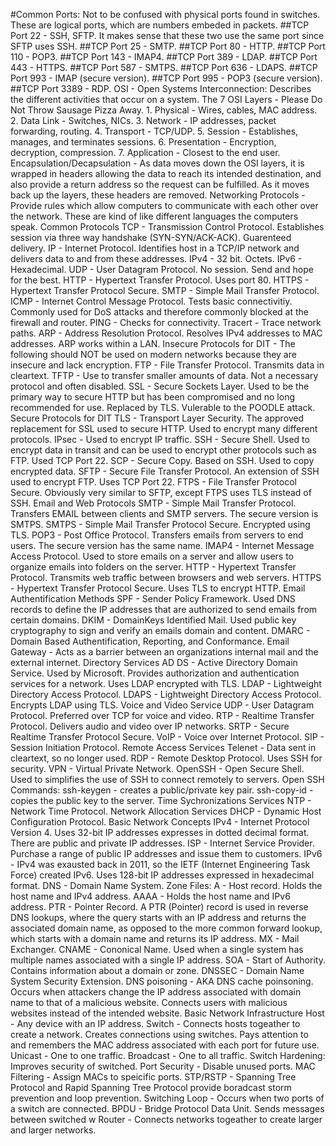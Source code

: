 #Common Ports: Not to be confused with physical ports found in switches. These are logical ports, which are numbers embeded in packets.
  ##TCP Port 22 - SSH, SFTP. It makes sense that these two use the same port since SFTP uses SSH.
  ##TCP Port 25 - SMTP.
  ##TCP Port 80 - HTTP.
  ##TCP Port 110 - POP3.
  ##TCP Port 143 - IMAP4.
  ##TCP Port 389 - LDAP.
  ##TCP Port 443 - HTTPS.
  ##TCP Port 587 - SMTPS.
  ##TCP Port 636 - LDAPS.
  ##TCP Port 993 - IMAP (secure version).
  ##TCP Port 995 - POP3 (secure version).
  ##TCP Port 3389 - RDP.
OSI - Open Systems Interconnection: Describes the different activities that occur on a system.
  The 7 OSI Layers - Please Do Not Throw Sausage Pizza Away.
    1. Physical - Wires, cables, MAC address.
    2. Data Link - Switches, NICs.
    3. Network - IP addresses, packet forwarding, routing.
    4. Transport - TCP/UDP.
    5. Session - Establishes, manages, and terminates sessions.
    6. Presentation - Encryption, decryption, compression.
    7. Application - Closest to the end user.
  Encapsulation/Decapsulation - As data moves down the OSI layers, it is wrapped in headers allowing the data to reach its intended destination, 
  and also provide a return address so the request can be fulfilled. As it moves back up the layers, these headers are removed.
Networking Protocols - Provide rules which allow computers to communicate with each other over the network. These are kind of like different languages the computers speak.
  Common Protocols
    TCP - Transmission Control Protocol. Establishes session via three way handshake (SYN-SYN/ACK-ACK). Guarenteed delivery.
    IP - Internet Protocol. Identifies host in a TCP/IP network and delivers data to and from these addresses.
      IPv4 - 32 bit. Octets.
      IPv6 - Hexadecimal.
    UDP - User Datagram Protocol. No session. Send and hope for the best.
    HTTP - Hypertext Transfer Protocol. Uses port 80.
    HTTPS - Hypertext Transfer Protocol Secure.
    SMTP - Simple Mail Transfer Protocol.
    ICMP - Internet Control Message Protocol. Tests basic connectivitiy. Commonly used for DoS attacks and therefore commonly blocked at the         firewall and router.
      PING - Checks for connectivity.
      Tracert - Trace network paths.
    ARP - Address Resolution Protocol. Resolves IPv4 addresses to MAC addresses. ARP works within a LAN.
  Insecure Protocols for DIT - The following should NOT be used on modern networks because they are insecure and lack encryption.
    FTP - File Transfer Protocol. Transmits data in cleartext.
    TFTP - Use to transfer smaller amounts of data. Not a necessary protocol and often disabled.
    SSL - Secure Sockets Layer. Used to be the primary way to secure HTTP but has been compromised and no long recommended for use. Replaced by      TLS. Vulerable to the POODLE attack.
  Secure Protocols for DIT
    TLS - Transport Layer Security. The approved replacement for SSL used to secure HTTP. Used to encrypt many different protocols.
    IPsec - Used to encrypt IP traffic.
    SSH - Secure Shell. Used to encrypt data in transit and can be used to encrypt other protocols such as FTP. Used TCP Port 22.
    SCP - Secure Copy. Based on SSH. Used to copy encrypted data.
    SFTP - Secure File Transfer Protocol. An extension of SSH used to encrypt FTP. Uses TCP Port 22.
    FTPS - File Transfer Protocol Secure. Obviously very similar to SFTP, except FTPS uses TLS instead of SSH.
  Email and Web Protocols
    SMTP - Simple Mail Transfer Protocol. Transfers EMAIL between clients and SMTP servers. The secure version is SMTPS.
    SMTPS - Simple Mail Transfer Protocol Secure. Encrypted using TLS.
    POP3 - Post Office Protocol. Transfers emails from servers to end users. The secure version has the same name.
    IMAP4 - Internet Message Access Protocol. Used to store emails on a server and allow users to organize emails into folders on the server.
    HTTP - Hypertext Transfer Protocol. Transmits web traffic between browsers and web servers.
    HTTPS - Hypertext Transfer Protocol Secure. Uses TLS to encrypt HTTP.
  Email Authentification Methods
    SPF - Sender Policy Framework. Used DNS records to define the IP addresses that are authorized to send emails from certain domains.
    DKIM - DomainKeys Identified Mail. Used public key cryptography to sign and verify an emails domain and content.
    DMARC - Domain Based Authentification, Reporting, and Conformance.
    Email Gateway - Acts as a barrier between an organizations internal mail and the external internet.
  Directory Services
    AD DS - Active Directory Domain Service. Used by Microsoft. Provides authorization and authentication services for a network. Uses LDAP          encrypted with TLS.
    LDAP - Lightweight Directory Access Protocol.
    LDAPS - Lightweight Directory Access Protocol. Encrypts LDAP using TLS.
  Voice and Video Service
    UDP - User Datagram Protocol. Preferred over TCP for voice and video.
    RTP - Realtime Transfer Protocol. Delivers audio and video over IP networks.
    SRTP - Secure Realtime Transfer Protocol Secure.
    VoIP - Voice over Internet Protocol.
    SIP - Session Initiation Protocol.
  Remote Access Services
    Telenet - Data sent in cleartext, so no longer used.
    RDP - Remote Desktop Protocol. Uses SSH for security.
    VPN - Virtual Private Network.
    OpenSSH - Open Secure Shell. Used to simplifies the use of SSH to connect remotely to servers.
      Open SSH Commands:
        ssh-keygen - creates a public/private key pair.
        ssh-copy-id - copies the public key to the server.
  Time Sychronizations Services
    NTP - Network Time Protocol.
  Network Allocation Services
    DHCP - Dynamic Host Configuration Protocol.
Basic Network Concepts
  IPv4 - Internet Protocol Version 4. Uses 32-bit IP addresses expresses in dotted decimal format. There are public and private IP addresses.
  ISP - Internet Service Provider. Purchase a range of public IP addresses and issue them to customers.
  IPv6 - IPv4 was exausted back in 2011, so the IETF (Internet Engineering Task Force) created IPv6. Uses 128-bit IP addresses expressed in        hexadecimal format.
  DNS - Domain Name System.
    Zone Files:
      A - Host record. Holds the host name and IPv4 address.
      AAAA - Holds the host name and IPv6 address.
      PTR - Pointer Record. A PTR (Pointer) record is used in reverse DNS lookups, where the query starts with an IP address and returns the           associated domain name, as opposed to the more common forward lookup, which starts with a domain name and returns its IP address.
      MX - Mail Exchanger.
      CNAME - Cononical Name. Used when a single system has multiple names associated with a single IP address.
      SOA - Start of Authority. Contains information about a domain or zone.
    DNSSEC - Domain Name System Security Extension. 
      DNS poisoning - AKA DNS cache poinsoning. Occurs when attackers change the IP address associated with domain name to that of a malicious         website. Connects users with malicious websites instead of the intended website.
Basic Network Infrastructure
  Host - Any device with an IP address.
  Switch - Connects hosts togeather to create a network. Creates connections using switches. Pays attention to and remembers the MAC address 
  associated with each port for future use.
    Unicast - One to one traffic.
    Broadcast - One to all traffic.
    Switch Hardening: Improves security of switched.
      Port Security - Disable unused ports.
      MAC Filtering - Assign MACs to speicific ports.
      STP/RSTP - Spanning Tree Protocol and Rapid Spanning Tree Protocol provide boradcast storm prevention and loop prevention.
        Switching Loop - Occurs when two ports of a switch are connected.
        BPDU - Bridge Protocol Data Unit. Sends messages between switched w
  Router - Connects networks togeather to create larger and larger networks.

